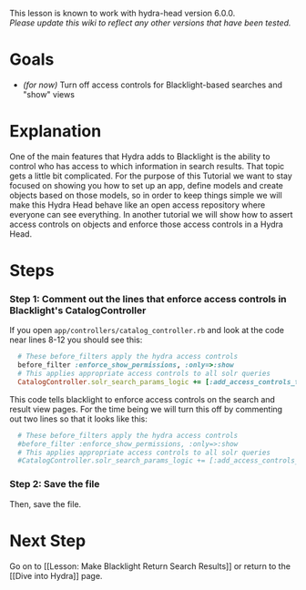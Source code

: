 This lesson is known to work with hydra-head version 6.0.0.   
_Please update this wiki to reflect any other versions that have been tested._

# Goals
* *(for now)* Turn off access controls for Blacklight-based searches and "show" views 

# Explanation
One of the main features that Hydra adds to Blacklight is the ability to control who has access to which information in search results.  That topic gets a little bit complicated.  For the purpose of this Tutorial we want to stay focused on showing you how to set up an app, define models and create objects based on those models, so in order to keep things simple we will make this Hydra Head behave like an open access repository where everyone can see everything.  In another tutorial we will show how to assert access controls on objects and enforce those access controls in a Hydra Head.

# Steps

### Step 1: Comment out the lines that enforce access controls in Blacklight's CatalogController

If you open ```app/controllers/catalog_controller.rb``` and look at the code near lines 8-12 you should see this:
```ruby
  # These before_filters apply the hydra access controls
  before_filter :enforce_show_permissions, :only=>:show
  # This applies appropriate access controls to all solr queries
  CatalogController.solr_search_params_logic += [:add_access_controls_to_solr_params]
```

This code tells blacklight to enforce access controls on the search and result view pages.  For the time being we will turn this off by commenting out two lines so that it looks like this:

```ruby
  # These before_filters apply the hydra access controls
  #before_filter :enforce_show_permissions, :only=>:show
  # This applies appropriate access controls to all solr queries
  #CatalogController.solr_search_params_logic += [:add_access_controls_to_solr_params]
```

### Step 2: Save the file

Then, save the file.


# Next Step
Go on to [[Lesson: Make Blacklight Return Search Results]] or return to the [[Dive into Hydra]] page.